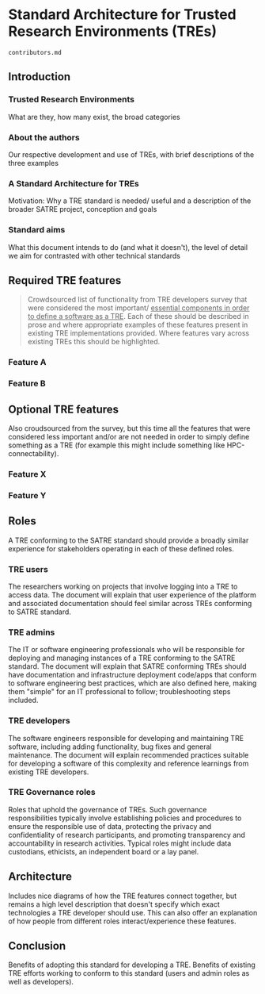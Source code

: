 Standard Architecture for Trusted Research Environments (TREs)
==============================================================

```{toctree}
contributors.md
```

## Introduction

### Trusted Research Environments

What are they, how many exist, the broad categories

### About the authors

Our respective development and use of TREs, with brief descriptions of the three examples

### A Standard Architecture for TREs

Motivation: Why a TRE standard is needed/ useful and a description of the broader SATRE project, conception and goals

### Standard aims

What this document intends to do (and what it doesn't), the level of detail we aim for contrasted with other technical standards

## Required TRE features

> Crowdsourced list of functionality from TRE developers survey that were considered the most important/ <u>essential components in order to define a software as a TRE</u>. Each of these should be described in prose and where appropriate examples of these features present in existing TRE implementations provided. Where features vary across existing TREs this should be highlighted.

### Feature A
### Feature B
## Optional TRE features

Also croudsourced from the survey, but this time all the features that were considered less important and/or are not needed in order to simply define something as a TRE (for example this might include something like HPC-connectability).

### Feature X
### Feature Y

## Roles

A TRE conforming to the SATRE standard should provide a broadly similar experience for stakeholders operating in each of these defined roles.

### TRE users

The researchers working on projects that involve logging into a TRE to access data. The document will explain that user experience of the platform and associated documentation should feel similar across TREs conforming to SATRE standard.

### TRE admins

The IT or software engineering professionals who will be responsible for deploying and managing instances of a TRE conforming to the SATRE standard. The document will explain that SATRE conforming TREs should have documentation and infrastructure deployment code/apps that conform to software engineering best practices, which are also defined here, making them "simple" for an IT professional to follow; troubleshooting steps included.

### TRE developers

The software engineers responsible for developing and maintaining TRE software, including adding functionality, bug fixes and general maintenance. The document will explain recommended practices suitable for developing a software of this complexity and reference learnings from existing TRE developers.

### TRE Governance roles

Roles that uphold the governance of TREs. Such governance responsibilities typically involve establishing policies and procedures to ensure the responsible use of data, protecting the privacy and confidentiality of research participants, and promoting transparency and accountability in research activities. Typical roles might include data custodians, ethicists, an independent board or a lay panel.
## Architecture

Includes nice diagrams of how the TRE features connect together, but remains a high level description that doesn't specify which exact technologies a TRE developer should use. This can also offer an explanation of how people from different roles interact/experience these features.
## Conclusion

Benefits of adopting this standard for developing a TRE. Benefits of existing TRE efforts working to conform to this standard (users and admin roles as well as developers).